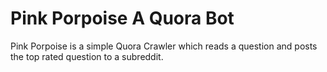 Pink Porpoise A Quora Bot
====================================

Pink Porpoise is a simple Quora Crawler which reads a question and posts the top rated question to a subreddit.